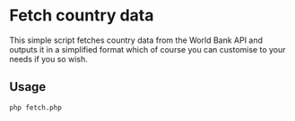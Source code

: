 # Fetch country data

This simple script fetches country data from the World Bank API and outputs it in a simplified format which of course you can customise to your needs if you so wish.

## Usage

`php fetch.php`
